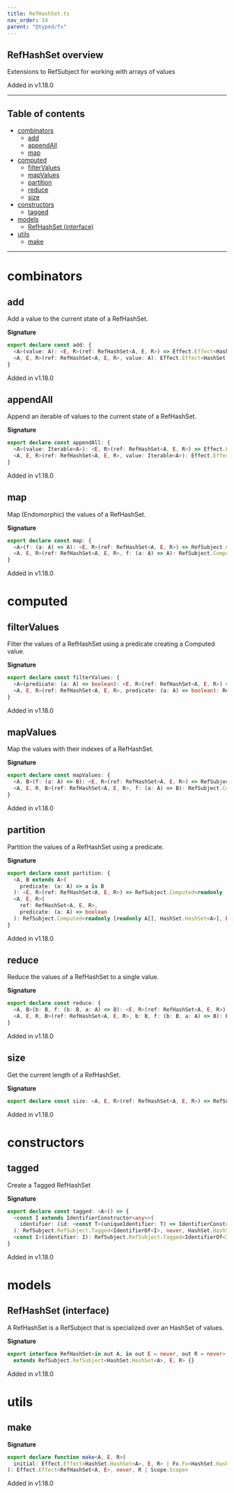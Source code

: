 ```yaml
---
title: RefHashSet.ts
nav_order: 14
parent: "@typed/fx"
---
```


## RefHashSet overview

Extensions to RefSubject for working with arrays of values

Added in v1.18.0

---

<h2 class="text-delta">Table of contents</h2>

- [combinators](#combinators)
  - [add](#add)
  - [appendAll](#appendall)
  - [map](#map)
- [computed](#computed)
  - [filterValues](#filtervalues)
  - [mapValues](#mapvalues)
  - [partition](#partition)
  - [reduce](#reduce)
  - [size](#size)
- [constructors](#constructors)
  - [tagged](#tagged)
- [models](#models)
  - [RefHashSet (interface)](#refhashset-interface)
- [utils](#utils)
  - [make](#make)

---

# combinators

## add

Add a value to the current state of a RefHashSet.

**Signature**

```ts
export declare const add: {
  <A>(value: A): <E, R>(ref: RefHashSet<A, E, R>) => Effect.Effect<HashSet.HashSet<A>, E, R>
  <A, E, R>(ref: RefHashSet<A, E, R>, value: A): Effect.Effect<HashSet.HashSet<A>, E, R>
}
```

Added in v1.18.0

## appendAll

Append an iterable of values to the current state of a RefHashSet.

**Signature**

```ts
export declare const appendAll: {
  <A>(value: Iterable<A>): <E, R>(ref: RefHashSet<A, E, R>) => Effect.Effect<HashSet.HashSet<A>, E, R>
  <A, E, R>(ref: RefHashSet<A, E, R>, value: Iterable<A>): Effect.Effect<HashSet.HashSet<A>, E, R>
}
```

Added in v1.18.0

## map

Map (Endomorphic) the values of a RefHashSet.

**Signature**

```ts
export declare const map: {
  <A>(f: (a: A) => A): <E, R>(ref: RefHashSet<A, E, R>) => RefSubject.Computed<HashSet.HashSet<A>, E, R>
  <A, E, R>(ref: RefHashSet<A, E, R>, f: (a: A) => A): RefSubject.Computed<HashSet.HashSet<A>, E, R>
}
```

Added in v1.18.0

# computed

## filterValues

Filter the values of a RefHashSet using a predicate creating a Computed value.

**Signature**

```ts
export declare const filterValues: {
  <A>(predicate: (a: A) => boolean): <E, R>(ref: RefHashSet<A, E, R>) => RefSubject.Computed<HashSet.HashSet<A>, E, R>
  <A, E, R>(ref: RefHashSet<A, E, R>, predicate: (a: A) => boolean): RefSubject.Computed<HashSet.HashSet<A>, E, R>
}
```

Added in v1.18.0

## mapValues

Map the values with their indexes of a RefHashSet.

**Signature**

```ts
export declare const mapValues: {
  <A, B>(f: (a: A) => B): <E, R>(ref: RefHashSet<A, E, R>) => RefSubject.Computed<readonly B[], E, R>
  <A, E, R, B>(ref: RefHashSet<A, E, R>, f: (a: A) => B): RefSubject.Computed<readonly B[], E, R>
}
```

Added in v1.18.0

## partition

Partition the values of a RefHashSet using a predicate.

**Signature**

```ts
export declare const partition: {
  <A, B extends A>(
    predicate: (a: A) => a is B
  ): <E, R>(ref: RefHashSet<A, E, R>) => RefSubject.Computed<readonly [readonly B[], HashSet.HashSet<A>], E, R>
  <A, E, R>(
    ref: RefHashSet<A, E, R>,
    predicate: (a: A) => boolean
  ): RefSubject.Computed<readonly [readonly A[], HashSet.HashSet<A>], E, never>
}
```

Added in v1.18.0

## reduce

Reduce the values of a RefHashSet to a single value.

**Signature**

```ts
export declare const reduce: {
  <A, B>(b: B, f: (b: B, a: A) => B): <E, R>(ref: RefHashSet<A, E, R>) => RefSubject.Computed<B, E, R>
  <A, E, R, B>(ref: RefHashSet<A, E, R>, b: B, f: (b: B, a: A) => B): RefSubject.Computed<B, E, R>
}
```

Added in v1.18.0

## size

Get the current length of a RefHashSet.

**Signature**

```ts
export declare const size: <A, E, R>(ref: RefHashSet<A, E, R>) => RefSubject.Computed<number, E, R>
```

Added in v1.18.0

# constructors

## tagged

Create a Tagged RefHashSet

**Signature**

```ts
export declare const tagged: <A>() => {
  <const I extends IdentifierConstructor<any>>(
    identifier: (id: <const T>(uniqueIdentifier: T) => IdentifierConstructor<T>) => I
  ): RefSubject.RefSubject.Tagged<IdentifierOf<I>, never, HashSet.HashSet<A>>
  <const I>(identifier: I): RefSubject.RefSubject.Tagged<IdentifierOf<I>, never, HashSet.HashSet<A>>
}
```

Added in v1.18.0

# models

## RefHashSet (interface)

A RefHashSet is a RefSubject that is specialized over an HashSet of values.

**Signature**

```ts
export interface RefHashSet<in out A, in out E = never, out R = never>
  extends RefSubject.RefSubject<HashSet.HashSet<A>, E, R> {}
```

Added in v1.18.0

# utils

## make

**Signature**

```ts
export declare function make<A, E, R>(
  initial: Effect.Effect<HashSet.HashSet<A>, E, R> | Fx.Fx<HashSet.HashSet<A>, E, R>
): Effect.Effect<RefHashSet<A, E>, never, R | Scope.Scope>
```

Added in v1.18.0
